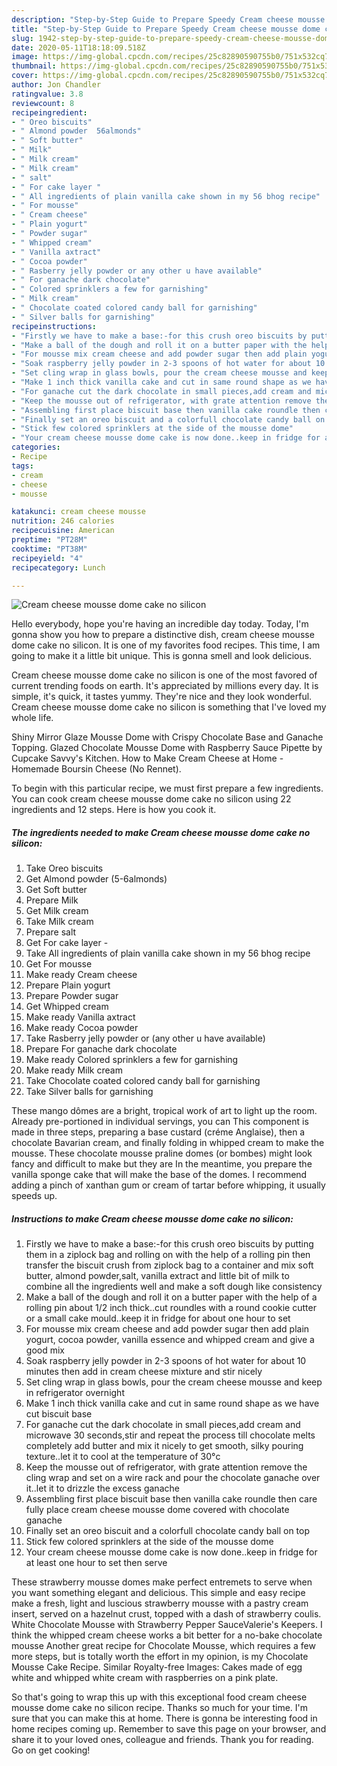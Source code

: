 ```yaml
---
description: "Step-by-Step Guide to Prepare Speedy Cream cheese mousse dome cake no silicon"
title: "Step-by-Step Guide to Prepare Speedy Cream cheese mousse dome cake no silicon"
slug: 1942-step-by-step-guide-to-prepare-speedy-cream-cheese-mousse-dome-cake-no-silicon
date: 2020-05-11T18:18:09.518Z
image: https://img-global.cpcdn.com/recipes/25c82890590755b0/751x532cq70/cream-cheese-mousse-dome-cake-no-silicon-recipe-main-photo.jpg
thumbnail: https://img-global.cpcdn.com/recipes/25c82890590755b0/751x532cq70/cream-cheese-mousse-dome-cake-no-silicon-recipe-main-photo.jpg
cover: https://img-global.cpcdn.com/recipes/25c82890590755b0/751x532cq70/cream-cheese-mousse-dome-cake-no-silicon-recipe-main-photo.jpg
author: Jon Chandler
ratingvalue: 3.8
reviewcount: 8
recipeingredient:
- " Oreo biscuits"
- " Almond powder  56almonds"
- " Soft butter"
- " Milk"
- " Milk cream"
- " Milk cream"
- " salt"
- " For cake layer "
- " All ingredients of plain vanilla cake shown in my 56 bhog recipe"
- " For mousse"
- " Cream cheese"
- " Plain yogurt"
- " Powder sugar"
- " Whipped cream"
- " Vanilla axtract"
- " Cocoa powder"
- " Rasberry jelly powder or any other u have available"
- " For ganache dark chocolate"
- " Colored sprinklers a few for garnishing"
- " Milk cream"
- " Chocolate coated colored candy ball for garnishing"
- " Silver balls for garnishing"
recipeinstructions:
- "Firstly we have to make a base:-for this crush oreo biscuits by putting them in a ziplock bag and rolling on with the help of a rolling pin then transfer the biscuit crush from ziplock bag to a container and mix soft butter, almond powder,salt, vanilla extract and little bit of milk to combine all the ingredients well and make a soft dough like consistency"
- "Make a ball of the dough and roll it on a butter paper with the help of a rolling pin about 1/2 inch thick..cut roundles with a round cookie cutter or a small cake mould..keep it in fridge for about one hour to set"
- "For mousse mix cream cheese and add powder sugar then add plain yogurt, cocoa powder, vanilla essence and whipped cream and give a good mix"
- "Soak raspberry jelly powder in 2-3 spoons of hot water for about 10 minutes then add in cream cheese mixture and stir nicely"
- "Set cling wrap in glass bowls, pour the cream cheese mousse and keep in refrigerator overnight"
- "Make 1 inch thick vanilla cake and cut in same round shape as we have cut biscuit base"
- "For ganache cut the dark chocolate in small pieces,add cream and microwave 30 seconds,stir and repeat the process till chocolate melts completely add butter and mix it nicely to get smooth, silky pouring texture..let it to cool at the temperature of 30°c"
- "Keep the mousse out of refrigerator, with grate attention remove the cling wrap and set on a wire rack and pour the chocolate ganache over it..let it to drizzle the excess ganache"
- "Assembling first place biscuit base then vanilla cake roundle then care fully place cream cheese mousse dome covered with chocolate ganache"
- "Finally set an oreo biscuit and a colorfull chocolate candy ball on top"
- "Stick few colored sprinklers at the side of the mousse dome"
- "Your cream cheese mousse dome cake is now done..keep in fridge for at least one hour to set then serve"
categories:
- Recipe
tags:
- cream
- cheese
- mousse

katakunci: cream cheese mousse 
nutrition: 246 calories
recipecuisine: American
preptime: "PT28M"
cooktime: "PT38M"
recipeyield: "4"
recipecategory: Lunch

---
```



![Cream cheese mousse dome cake no silicon](https://img-global.cpcdn.com/recipes/25c82890590755b0/751x532cq70/cream-cheese-mousse-dome-cake-no-silicon-recipe-main-photo.jpg)

Hello everybody, hope you're having an incredible day today. Today, I'm gonna show you how to prepare a distinctive dish, cream cheese mousse dome cake no silicon. It is one of my favorites food recipes. This time, I am going to make it a little bit unique. This is gonna smell and look delicious.

Cream cheese mousse dome cake no silicon is one of the most favored of current trending foods on earth. It's appreciated by millions every day. It is simple, it's quick, it tastes yummy. They're nice and they look wonderful. Cream cheese mousse dome cake no silicon is something that I've loved my whole life.

Shiny Mirror Glaze Mousse Dome with Crispy Chocolate Base and Ganache Topping. Glazed Chocolate Mousse Dome with Raspberry Sauce Pipette by Cupcake Savvy&#39;s Kitchen. How to Make Cream Cheese at Home - Homemade Boursin Cheese (No Rennet).


To begin with this particular recipe, we must first prepare a few ingredients. You can cook cream cheese mousse dome cake no silicon using 22 ingredients and 12 steps. Here is how you cook it.

<!--inarticleads1-->

##### The ingredients needed to make Cream cheese mousse dome cake no silicon:

1. Take  Oreo biscuits
1. Get  Almond powder  (5-6almonds)
1. Get  Soft butter
1. Prepare  Milk
1. Get  Milk cream
1. Take  Milk cream
1. Prepare  salt
1. Get  For cake layer -
1. Take  All ingredients of plain vanilla cake shown in my 56 bhog recipe
1. Get  For mousse
1. Make ready  Cream cheese
1. Prepare  Plain yogurt
1. Prepare  Powder sugar
1. Get  Whipped cream
1. Make ready  Vanilla axtract
1. Make ready  Cocoa powder
1. Take  Rasberry jelly powder or (any other u have available)
1. Prepare  For ganache dark chocolate
1. Make ready  Colored sprinklers a few for garnishing
1. Make ready  Milk cream
1. Take  Chocolate coated colored candy ball for garnishing
1. Take  Silver balls for garnishing


These mango dômes are a bright, tropical work of art to light up the room. Already pre-portioned in individual servings, you can This component is made in three steps, preparing a base custard (créme Anglaise), then a chocolate Bavarian cream, and finally folding in whipped cream to make the mousse. These chocolate mousse praline domes (or bombes) might look fancy and difficult to make but they are In the meantime, you prepare the vanilla sponge cake that will make the base of the domes. I recommend adding a pinch of xanthan gum or cream of tartar before whipping, it usually speeds up. 

<!--inarticleads2-->

##### Instructions to make Cream cheese mousse dome cake no silicon:

1. Firstly we have to make a base:-for this crush oreo biscuits by putting them in a ziplock bag and rolling on with the help of a rolling pin then transfer the biscuit crush from ziplock bag to a container and mix soft butter, almond powder,salt, vanilla extract and little bit of milk to combine all the ingredients well and make a soft dough like consistency
1. Make a ball of the dough and roll it on a butter paper with the help of a rolling pin about 1/2 inch thick..cut roundles with a round cookie cutter or a small cake mould..keep it in fridge for about one hour to set
1. For mousse mix cream cheese and add powder sugar then add plain yogurt, cocoa powder, vanilla essence and whipped cream and give a good mix
1. Soak raspberry jelly powder in 2-3 spoons of hot water for about 10 minutes then add in cream cheese mixture and stir nicely
1. Set cling wrap in glass bowls, pour the cream cheese mousse and keep in refrigerator overnight
1. Make 1 inch thick vanilla cake and cut in same round shape as we have cut biscuit base
1. For ganache cut the dark chocolate in small pieces,add cream and microwave 30 seconds,stir and repeat the process till chocolate melts completely add butter and mix it nicely to get smooth, silky pouring texture..let it to cool at the temperature of 30°c
1. Keep the mousse out of refrigerator, with grate attention remove the cling wrap and set on a wire rack and pour the chocolate ganache over it..let it to drizzle the excess ganache
1. Assembling first place biscuit base then vanilla cake roundle then care fully place cream cheese mousse dome covered with chocolate ganache
1. Finally set an oreo biscuit and a colorfull chocolate candy ball on top
1. Stick few colored sprinklers at the side of the mousse dome
1. Your cream cheese mousse dome cake is now done..keep in fridge for at least one hour to set then serve


These strawberry mousse domes make perfect entremets to serve when you want something elegant and delicious. This simple and easy recipe make a fresh, light and luscious strawberry mousse with a pastry cream insert, served on a hazelnut crust, topped with a dash of strawberry coulis. White Chocolate Mousse with Strawberry Pepper SauceValerie&#39;s Keepers. I think the whipped cream cheese works a bit better for a no-bake chocolate mousse Another great recipe for Chocolate Mousse, which requires a few more steps, but is totally worth the effort in my opinion, is my Chocolate Mousse Cake Recipe. Similar Royalty-free Images: Cakes made of egg white and whipped white cream with raspberries on a pink plate. 

So that's going to wrap this up with this exceptional food cream cheese mousse dome cake no silicon recipe. Thanks so much for your time. I'm sure that you can make this at home. There is gonna be interesting food in home recipes coming up. Remember to save this page on your browser, and share it to your loved ones, colleague and friends. Thank you for reading. Go on get cooking!
